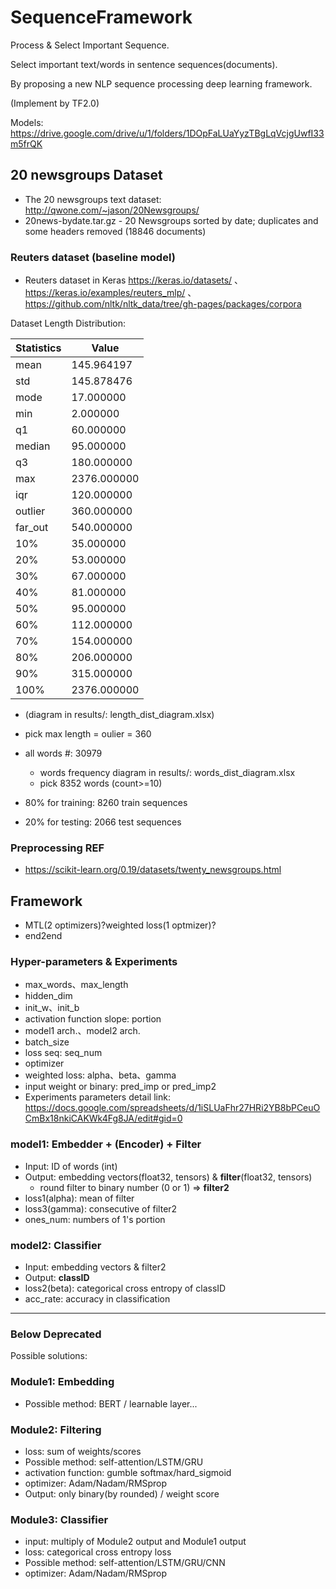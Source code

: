 # SequenceFramework
Process &amp; Select Important Sequence.

Select important text/words in sentence sequences(documents).

By proposing a new NLP sequence processing deep learning framework.

(Implement by TF2.0)

Models: https://drive.google.com/drive/u/1/folders/1DOpFaLUaYyzTBgLqVcjgUwfI33m5frQK

## 20 newsgroups Dataset
* The 20 newsgroups text dataset: http://qwone.com/~jason/20Newsgroups/
* 20news-bydate.tar.gz - 20 Newsgroups sorted by date; duplicates and some headers removed (18846 documents)
### Reuters dataset (baseline model)
* Reuters dataset in Keras https://keras.io/datasets/ 、 https://keras.io/examples/reuters_mlp/ 、 https://github.com/nltk/nltk_data/tree/gh-pages/packages/corpora

Dataset Length Distribution:

Statistics    | Value
--------------|------------
mean	| 145.964197
std	| 145.878476
mode	| 17.000000
min	| 2.000000
q1	| 60.000000
median	| 95.000000
q3	| 180.000000
max	| 2376.000000
iqr	| 120.000000
outlier	| 360.000000
far_out	| 540.000000
10%	| 35.000000
20%	| 53.000000
30%	| 67.000000
40%	| 81.000000
50%	| 95.000000
60%	| 112.000000
70%	| 154.000000
80%	| 206.000000
90%	| 315.000000
100%	| 2376.000000

   * (diagram in results/: length_dist_diagram.xlsx)
   * pick max length = oulier = 360

* all words #: 30979
    * words frequency diagram in results/: words_dist_diagram.xlsx
    * pick 8352 words (count>=10)


* 80% for training: 8260 train sequences
* 20% for testing: 2066 test sequences

### Preprocessing REF
* https://scikit-learn.org/0.19/datasets/twenty_newsgroups.html

## Framework
* MTL(2 optimizers)?weighted loss(1 optmizer)?
* end2end
### Hyper-parameters & Experiments
* max_words、max_length
* hidden_dim
* init_w、init_b
* activation function slope: portion
* model1 arch.、model2 arch.
* batch_size
* loss seq: seq_num
* optimizer
* weighted loss: alpha、beta、gamma
* input weight or binary: pred_imp or pred_imp2
* Experiments parameters
detail link: https://docs.google.com/spreadsheets/d/1iSLUaFhr27HRi2YB8bPCeuOCmBx18nkiCAKWk4Fg8JA/edit#gid=0
### model1: Embedder + (Encoder) + Filter
* Input: ID of words (int)
* Output: embedding vectors(float32, tensors) & **filter**(float32, tensors)
    * round filter to binary number (0 or 1) => **filter2**
* loss1(alpha): mean of filter
* loss3(gamma): consecutive of filter2
* ones_num: numbers of 1's portion
### model2: Classifier
* Input: embedding vectors & filter2 
* Output: **classID**
* loss2(beta): categorical cross entropy of classID
* acc_rate: accuracy in classification
  
***
### Below Deprecated
Possible solutions:
### Module1: Embedding
* Possible method: BERT / learnable layer...

### Module2: Filtering
* loss: sum of weights/scores
* Possible method: self-attention/LSTM/GRU
* activation function: gumble softmax/hard_sigmoid
* optimizer: Adam/Nadam/RMSprop
* Output: only binary(by rounded) / weight score



### Module3: Classifier
* input: multiply of Module2 output and Module1 output
* loss: categorical cross entropy loss
* Possible method: self-attention/LSTM/GRU/CNN
* optimizer: Adam/Nadam/RMSprop
